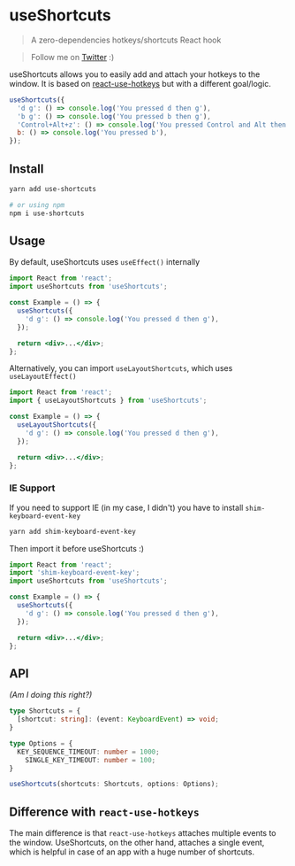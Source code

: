 # useShortcuts

> A zero-dependencies hotkeys/shortcuts React hook

> Follow me on [Twitter](https://twitter.com/imedadel_) :)

useShortcuts allows you to easily add and attach your hotkeys to the window. It is based on [react-use-hotkeys](https://github.com/reecelucas/react-use-hotkeys) but with a different goal/logic.

```jsx
useShortcuts({
  'd g': () => console.log('You pressed d then g'),
  'b g': () => console.log('You pressed b then g'),
  'Control+Alt+z': () => console.log('You pressed Control and Alt then g'),
  b: () => console.log('You pressed b'),
});
```

## Install

```Bash
yarn add use-shortcuts

# or using npm
npm i use-shortcuts
```

## Usage

By default, useShortcuts uses `useEffect()` internally

```jsx
import React from 'react';
import useShortcuts from 'useShortcuts';

const Example = () => {
  useShortcuts({
    'd g': () => console.log('You pressed d then g'),
  });

  return <div>...</div>;
};
```

Alternatively, you can import `useLayoutShortcuts`, which uses `useLayoutEffect()`

```jsx
import React from 'react';
import { useLayoutShortcuts } from 'useShortcuts';

const Example = () => {
  useLayoutShortcuts({
    'd g': () => console.log('You pressed d then g'),
  });

  return <div>...</div>;
};
```

### IE Support

If you need to support IE (in my case, I didn't) you have to install `shim-keyboard-event-key`

```Bash
yarn add shim-keyboard-event-key
```

Then import it before useShortcuts :)

```jsx
import React from 'react';
import 'shim-keyboard-event-key';
import useShortcuts from 'useShortcuts';

const Example = () => {
  useShortcuts({
    'd g': () => console.log('You pressed d then g'),
  });

  return <div>...</div>;
};
```

## API

_(Am I doing this right?)_

```ts
type Shortcuts = {
  [shortcut: string]: (event: KeyboardEvent) => void;
}

type Options = {
  KEY_SEQUENCE_TIMEOUT: number = 1000;
    SINGLE_KEY_TIMEOUT: number = 100;
}

useShortcuts(shortcuts: Shortcuts, options: Options);
````

## Difference with `react-use-hotkeys`

The main difference is that `react-use-hotkeys` attaches multiple events to the window. UseShortcuts, on the other hand, attaches a single event, which is helpful in case of an app with a huge number of shortcuts.
